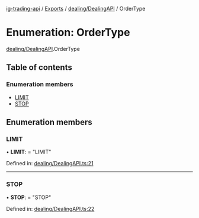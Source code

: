 [ig-trading-api](../README.md) / [Exports](../modules.md) / [dealing/DealingAPI](../modules/dealing_dealingapi.md) / OrderType

# Enumeration: OrderType

[dealing/DealingAPI](../modules/dealing_dealingapi.md).OrderType

## Table of contents

### Enumeration members

- [LIMIT](dealing_dealingapi.ordertype.md#limit)
- [STOP](dealing_dealingapi.ordertype.md#stop)

## Enumeration members

### LIMIT

• **LIMIT**: = "LIMIT"

Defined in: [dealing/DealingAPI.ts:21](https://github.com/bennycode/ig-trading-api/blob/aeb83dc/src/dealing/DealingAPI.ts#L21)

---

### STOP

• **STOP**: = "STOP"

Defined in: [dealing/DealingAPI.ts:22](https://github.com/bennycode/ig-trading-api/blob/aeb83dc/src/dealing/DealingAPI.ts#L22)
